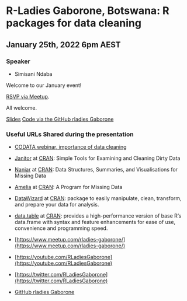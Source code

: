 # R-Ladies Gaborone, Botswana: R packages for data cleaning

## January 25th, 2022 6pm AEST

### Speaker

* Simisani Ndaba

Welcome to our January event!

[RSVP via Meetup](https://www.meetup.com/rladies-brisbane/events/282810908/). 

All welcome.

[Slides](./R-Packages-for-Data-Cleaning_01_2022__RLadiesBrisbaneRLadiesGaboroneSimi.pdf)
[Code via the GitHub rladies Gaborone](https://github.com/rladies/meetup_presentations_gaborone)

### Useful URLs Shared during the presentation

* [CODATA webinar, importance of data cleaning](https://codata.org/initiatives/data-skills/codata-connect/webinar-series-research-skills-enhancement/webinar-4-importance-of-data-cleaning/)
* [Janitor](http://sfirke.github.io/janitor/) at [CRAN](https://cran.r-project.org/web/packages/janitor/index.html): Simple Tools for Examining and Cleaning Dirty Data
* [Naniar](https://naniar.njtierney.com/articles/getting-started-w-naniar.html) at [CRAN](https://cran.r-project.org/web/packages/naniar/index.html): Data Structures, Summaries, and Visualisations for Missing Data
* [Amelia](https://gking.harvard.edu/amelia) at [CRAN](https://cran.r-project.org/web/packages/Amelia/index.html): A Program for Missing Data
* [DataWizard](https://easystats.github.io/datawizard/) at [CRAN](https://cran.r-project.org/web/packages/datawizard/index.html): package to easily manipulate, clean, transform, and prepare your data for analysis.
* [data.table](https://rdatatable.gitlab.io/data.table/) at [CRAN](https://cran.r-project.org/web/packages/data.table/index.html): provides a high-performance version of base R’s data.frame with syntax and feature enhancements for ease of use, convenience and programming speed.

* [https://www.meetup.com/rladies-gaborone/](https://www.meetup.com/rladies-gaborone/)
* [https://youtube.com/RLadiesGaborone](https://youtube.com/RLadiesGaborone)
* [https://twitter.com/RLadiesGaborone](https://twitter.com/RLadiesGaborone)
* [GitHub rladies Gaborone](https://github.com/rladies/meetup_presentations_gaborone)
